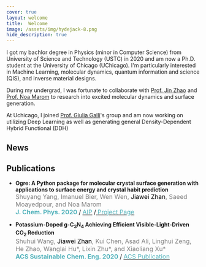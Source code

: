 ```yaml
---
cover: true
layout: welcome
title:  Welcome
image: /assets/img/hydejack-8.png
hide_description: true
---
```

I got my bachlor degree in Physics (minor in Computer Science) from University of Science and Technology (USTC) in 2020 and am now a Ph.D. student at the University of Chicago (UChicago). I'm particularly interested in Machine Learning, molecular dynamics, quantum information and science (QIS), and inverse material
designs.

During my undergrad, I was fortunate to collaborate with [Prof. Jin Zhao](http://staff.ustc.edu.cn/~zhaojin/) and [Prof. Noa
Marom](http://noamarom.com/) to research into excited molecular dynamics and surface generation.

At Uchicago, I joined [Prof. Giulia Galli](https://galligroup.uchicago.edu/People/jzhan.php)'s group and am now working on utilizing Deep Learning as well as generating
general Density-Dependent Hybrid Functional (DDH) 
## News
<!--posts-->
## Publications
- **Ogre:&nbsp;A Python package for molecular crystal surface generation with applications to surface energy and crystal habit prediction**  
<span style="color:gray"> <font size="3">Shuyang Yang, Imanuel Bier, Wen Wen, <span style="color:black">Jiawei Zhan</span>, Saeed Moayedpour, and Noa Marom</font></span>  
<span style="color:rgb(79,177,186);font-weight:bold"> <font size="3">J. Chem. Phys. 2020</font></span> <font size="3">/</font> [<span style="color:rgb(79,177,186)"> <font size="3">AIP</font></span>](https://aip.scitation.org/doi/full/10.1063/5.0010615) <font size="3">/</font>[<span style="color:rgb(79,177,186)"> <font size="3">Project Page</font></span>](https://www.noamarom.com/software/ogre/)

- **Potassium-Doped g-C<sub>3</sub>N<sub>4</sub> Achieving Efficient Visible-Light-Driven CO<sub>2</sub> Reduction**  
<span style="color:gray"> <font size="3">Shuhui Wang, <span style="color:black">Jiawei Zhan</span>, Kui Chen, Asad Ali, Linghui Zeng, He Zhao, Wanglai Hu*, Lixin Zhu*, and Xiaoliang Xu*</font></span>  
<span style="color:rgb(79,177,186);font-weight:bold"> <font size="3">ACS Sustainable Chem. Eng. 2020</font></span> <font size="3">/</font> [<span style="color:rgb(79,177,186)"> <font size="3">ACS Publication</font></span>](https://pubs.acs.org/doi/10.1021/acssuschemeng.0c01151)

